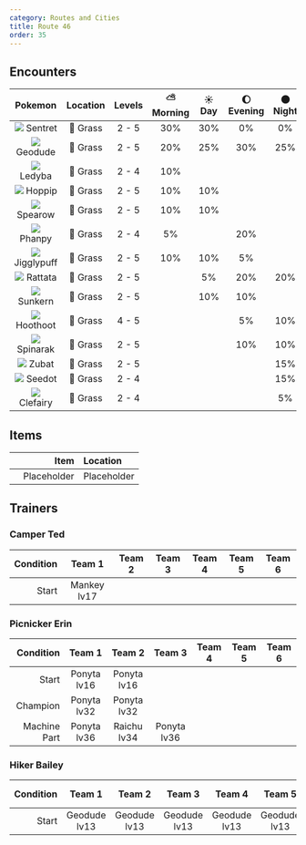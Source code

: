 ```yaml
---
category: Routes and Cities
title: Route 46
order: 35
---
```

## Encounters

| Pokemon | Location | Levels | ⛅ Morning | ☀️ Day | 🌔 Evening | 🌑 Night |
|:---:|:---:|:---:|:---:|:---:|:---:|:---:|
| ![](https://www.serebii.net/pokedex-dp/icon/161.gif) Sentret | 🌱 Grass | 2 - 5 | 30% | 30% | 0% | 0% |
| ![](https://www.serebii.net/pokedex-dp/icon/074.gif) Geodude | 🌱 Grass | 2 - 5 | 20% | 25% | 30% | 25% |
| ![](https://www.serebii.net/pokedex-dp/icon/165.gif) Ledyba | 🌱 Grass | 2 - 4 | 10% | | | |
| ![](https://www.serebii.net/pokedex-dp/icon/187.gif) Hoppip | 🌱 Grass | 2 - 5 | 10% | 10% | | |
| ![](https://www.serebii.net/pokedex-dp/icon/021.gif) Spearow | 🌱 Grass | 2 - 5 | 10% | 10% | | |
| ![](https://www.serebii.net/pokedex-dp/icon/231.gif) Phanpy | 🌱 Grass | 2 - 4 | 5% | | 20% | |
| ![](https://www.serebii.net/pokedex-dp/icon/039.gif) Jigglypuff | 🌱 Grass | 2 - 5 | 10% | 10% | 5% | |
| ![](https://www.serebii.net/pokedex-dp/icon/019.gif) Rattata | 🌱 Grass | 2 - 5 | | 5% | 20% | 20% |
| ![](https://www.serebii.net/pokedex-dp/icon/191.gif) Sunkern | 🌱 Grass | 2 - 5 | | 10% | 10% | |
| ![](https://www.serebii.net/pokedex-dp/icon/163.gif) Hoothoot | 🌱 Grass | 4 - 5 | | | 5% | 10% |
| ![](https://www.serebii.net/pokedex-dp/icon/167.gif) Spinarak | 🌱 Grass | 2 - 5 | | | 10% | 10% |
| ![](https://www.serebii.net/pokedex-dp/icon/041.gif) Zubat | 🌱 Grass | 2 - 5 | | | | 15% |
| ![](https://www.serebii.net/pokedex-dp/icon/273.gif) Seedot | 🌱 Grass | 2 - 4 | | | | 15% |
| ![](https://www.serebii.net/pokedex-dp/icon/035.gif) Clefairy | 🌱 Grass | 2 - 4 | | | | 5% |

## Items

| | Item | Location |
|:---:|---:|:---|
| | Placeholder | Placeholder |

## Trainers
### Camper Ted

| Condition | Team 1 | Team 2 | Team 3 | Team 4 | Team 5 | Team 6 |
|---:|:---:|:---:|:---:|:---:|:---:|:---:|
| Start | Mankey lv17 | | | | | |

### Picnicker Erin

| Condition | Team 1 | Team 2 | Team 3 | Team 4 | Team 5 | Team 6 |
|---:|:---:|:---:|:---:|:---:|:---:|:---:|
| Start | Ponyta lv16 | Ponyta lv16 | | | | |
| Champion | Ponyta lv32 | Ponyta lv32 | | | | |
| Machine Part | Ponyta lv36 | Raichu lv34 | Ponyta lv36 | | | |

### Hiker Bailey

| Condition | Team 1 | Team 2 | Team 3 | Team 4 | Team 5 | Team 6 |
|---:|:---:|:---:|:---:|:---:|:---:|:---:|
| Start | Geodude lv13 | Geodude lv13 | Geodude lv13 | Geodude lv13 | Geodude lv13 | |